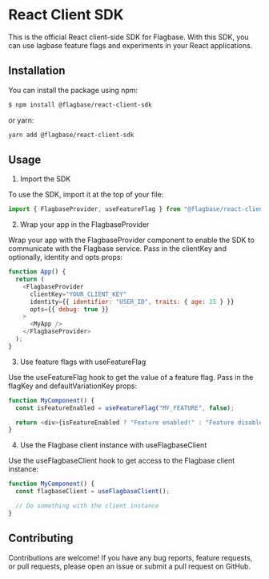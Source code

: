 # React Client SDK

This is the official React client-side SDK for Flagbase. With this SDK, you can use lagbase feature flags and experiments in your React applications. 

## Installation
You can install the package using npm:
```sh
$ npm install @flagbase/react-client-sdk
```
or yarn:
```sh
yarn add @flagbase/react-client-sdk
```

## Usage
1. Import the SDK

To use the SDK, import it at the top of your file:
```js
import { FlagbaseProvider, useFeatureFlag } from "@flagbase/react-client-sdk";
```

2. Wrap your app in the FlagbaseProvider

Wrap your app with the FlagbaseProvider component to enable the SDK to communicate with the Flagbase service. Pass in the clientKey and optionally, identity and opts props:
```js
function App() {
  return (
    <FlagbaseProvider
      clientKey="YOUR_CLIENT_KEY"
      identity={{ identifier: "USER_ID", traits: { age: 25 } }}
      opts={{ debug: true }}
    >
      <MyApp />
    </FlagbaseProvider>
  );
}
```

3. Use feature flags with useFeatureFlag

Use the useFeatureFlag hook to get the value of a feature flag. Pass in the flagKey and defaultVariationKey props:

```js
function MyComponent() {
  const isFeatureEnabled = useFeatureFlag("MY_FEATURE", false);

  return <div>{isFeatureEnabled ? "Feature enabled!" : "Feature disabled."}</div>;
}
```

4. Use the Flagbase client instance with useFlagbaseClient

Use the useFlagbaseClient hook to get access to the Flagbase client instance:

```js
function MyComponent() {
  const flagbaseClient = useFlagbaseClient();

  // Do something with the client instance
}
```

## Contributing

Contributions are welcome! If you have any bug reports, feature requests, or pull requests, please open an issue or submit a pull request on GitHub.